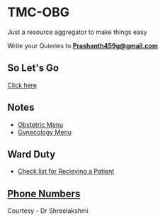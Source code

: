 # TMC-OBG

Just a resource aggregator to make things easy

Write your Quieries to **Prashanth459g@gmail.com**

## So Let's Go
[Click here](https://prashanth459g.github.io/tmc-obg.github.io/sat-home.html)

## Notes
- [Obstetric Menu](https://prashanth459g.github.io/tmc-obg.github.io/Medical/Obstetrics/Obstetrics.md)
- [Gynecology Menu](https://prashanth459g.github.io/tmc-obg.github.io/Medical/Gynecology/Gynecology.md)

## Ward Duty
- [Check list for Recieving a Patient](https://prashanth459g.github.io/tmc-obg.github.io/receivingPt)

## [Phone Numbers](https://prashanth459g.github.io/tmc-obg.github.io/phonenumbers.html)

Courtesy -
  Dr Shreelakshmi 
